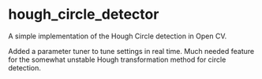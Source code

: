 # hough_circle_detector

A simple implementation of the Hough Circle detection in Open CV.

Added a parameter tuner to tune settings in real time. Much needed feature for the somewhat unstable Hough transformation method for circle detection.
